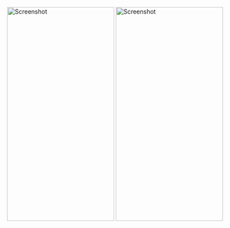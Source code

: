 <img src="https://github.com/mohammed0172000/UI-Assignment-2/assets/82112256/7761a77e-dcde-4279-b814-ebad202a43c6" alt="Screenshot" height="500" width="250">
<img src="https://github.com/mohammed0172000/UI-Assignment-2/assets/82112256/f15a10b6-5cec-487d-a925-2131d54e9f2f" alt="Screenshot" height="500" width="250">
